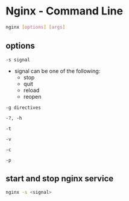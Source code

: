 # Nginx - Command Line

```sh
nginx [options] [args]
```

## options

`-s signal`

- signal can be one of the following:
  - stop
  - quit
  - reload
  - reopen

`-g directives`

`-?, -h`

`-t`

`-v`

`-c`

`-p`

## start and stop nginx service

```sh
nginx -s <signal>
```

